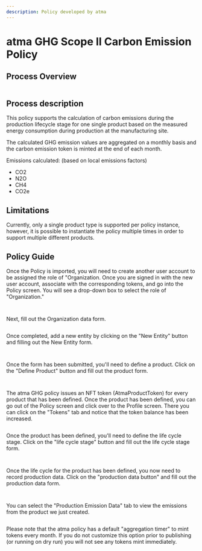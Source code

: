 ```yaml
---
description: Policy developed by atma
---
```


# atma GHG Scope II Carbon Emission Policy

## Process Overview

<figure><img src="../../../.gitbook/assets/image (34) (1) (1).png" alt=""><figcaption></figcaption></figure>

## Process description

This policy supports the calculation of carbon emissions during the production lifecycle stage for one single product based on the measured energy consumption during production at the manufacturing site.

The calculated GHG emission values are aggregated on a monthly basis and the carbon emission token is minted at the end of each month.

Emissions calculated: (based on local emissions factors)

* CO2
* N2O
* CH4
* CO2e

## Limitations

Currently, only a single product type is supported per policy instance, however, it is possible to instantiate the policy multiple times in order to support multiple different products.

## Policy Guide

Once the Policy is imported, you will need to create another user account to be assigned the role of "Organization. Once you are signed in with the new user account, associate with the corresponding tokens, and go into the Policy screen. You will see a drop-down box to select the role of "Organization."

<figure><img src="../../../.gitbook/assets/image (2) (1) (6) (1).png" alt=""><figcaption></figcaption></figure>

<figure><img src="../../../.gitbook/assets/image (11) (1) (2) (2).png" alt=""><figcaption></figcaption></figure>

Next, fill out the Organization data form.

<figure><img src="../../../.gitbook/assets/image (32) (2).png" alt=""><figcaption></figcaption></figure>

Once completed, add a new entity by clicking on the "New Entity" button and filling out the New Entity form.

<figure><img src="../../../.gitbook/assets/image (20) (4).png" alt=""><figcaption></figcaption></figure>

<figure><img src="../../../.gitbook/assets/image (16) (1) (2).png" alt=""><figcaption></figcaption></figure>

Once the form has been submitted, you'll need to define a product. Click on the "Define Product" button and fill out the product form.

<figure><img src="../../../.gitbook/assets/image (3) (1) (4).png" alt=""><figcaption></figcaption></figure>

<figure><img src="../../../.gitbook/assets/image (21) (5).png" alt=""><figcaption></figcaption></figure>

The atma GHG policy issues an NFT token (AtmaProductToken) for every product that has been defined. Once the product has been defined, you can go out of the Policy screen and click over to the Profile screen. There you can click on the "Tokens" tab and notice that the token balance has been increased.

<figure><img src="../../../.gitbook/assets/image (27) (3).png" alt=""><figcaption></figcaption></figure>

Once the product has been defined, you'll need to define the life cycle stage. Click on the "life cycle stage" button and fill out the life cycle stage form.

<figure><img src="../../../.gitbook/assets/image (45) (1) (2).png" alt=""><figcaption></figcaption></figure>

<figure><img src="../../../.gitbook/assets/image (1) (10).png" alt=""><figcaption></figcaption></figure>

Once the life cycle for the product has been defined, you now need to record production data. Click on the "production data button" and fill out the production data form.

<figure><img src="../../../.gitbook/assets/image (8) (6).png" alt=""><figcaption></figcaption></figure>

<figure><img src="../../../.gitbook/assets/image (5) (1) (2).png" alt=""><figcaption></figcaption></figure>

You can select the "Production Emission Data" tab to view the emissions from the product we just created.

<figure><img src="../../../.gitbook/assets/image (31) (3).png" alt=""><figcaption></figcaption></figure>

Please note that the atma policy has a default "aggregation timer" to mint tokens every month. If you do not customize this option prior to publishing (or running on dry run) you will not see any tokens mint immediately.

<figure><img src="../../../.gitbook/assets/image (35) (1).png" alt=""><figcaption></figcaption></figure>
